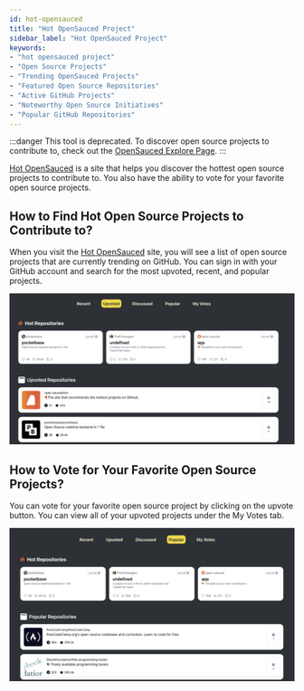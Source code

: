 ```yaml
---
id: hot-opensauced
title: "Hot OpenSauced Project"
sidebar_label: "Hot OpenSauced Project"
keywords: 
- "hot opensauced project" 
- "Open Source Projects" 
- "Trending OpenSauced Projects" 
- "Featured Open Source Repositories" 
- "Active GitHub Projects" 
- "Noteworthy Open Source Initiatives" 
- "Popular GitHub Repositories" 
---
```


:::danger
This tool is deprecated. To discover open source projects to contribute to, check out the [OpenSauced Explore Page](https://app.opensauced.pizza/explore/topic/javascript).
:::

[Hot OpenSauced](https://hot.opensauced.pizza/) is a site that helps you discover the hottest open source projects to contribute to. You also have the ability to vote for your favorite open source projects.

## How to Find Hot Open Source Projects to Contribute to?

When you visit the [Hot OpenSauced](https://hot.opensauced.pizza/) site, you will see a list of open source projects that are currently trending on GitHub. You can sign in with your GitHub account and search for the most upvoted, recent, and popular projects.

![hot opensauced upvoted repos](../../static/img/upvoted-repos-hot-opensauced.png)

## How to Vote for Your Favorite Open Source Projects?

You can vote for your favorite open source project by clicking on the upvote button. You can view all of your upvoted projects under the My Votes tab.

![hot opensauced popular repos](../../static/img/popular-repos-hot-opensauced.png)
